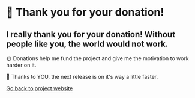 # 💸 Thank you for your donation!

## I really thank you for your donation! Without people like you, the world would not work.

🌞 Donations help me fund the project and give me the motivation to work harder on it.

🌈 Thanks to YOU, the next release is on it's way a little faster.

[Go back to project website](https://jonasbernard.github.io/FakeStandby/)
